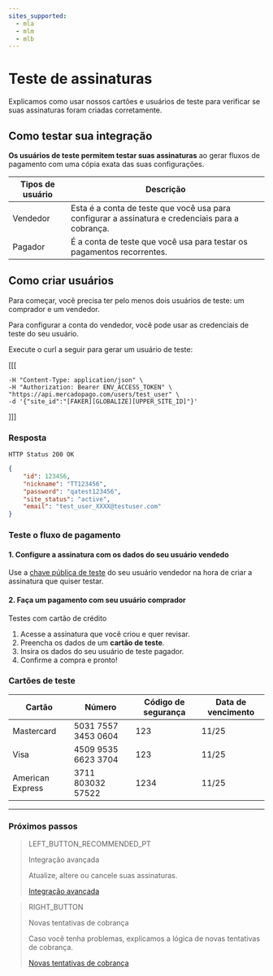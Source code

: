 ```yaml
---
sites_supported:
  - mla
  - mlm
  - mlb
---
```


# Teste de assinaturas

Explicamos como usar nossos cartões e usuários de teste para verificar se suas assinaturas foram criadas corretamente.


## Como testar sua integração

**Os usuários de teste permitem testar suas assinaturas** ao gerar fluxos de pagamento com uma cópia exata das suas configurações.

Tipos de usuário | Descrição  
--- |	--- 
Vendedor | Esta é a conta de teste que você usa para configurar a assinatura e credenciais para a cobrança.
Pagador |  É a conta de teste que você usa para testar os pagamentos recorrentes.  

## Como criar usuários

Para começar, você precisa ter pelo menos dois usuários de teste: um comprador e um vendedor.

Para configurar a conta do vendedor, você pode usar as credenciais de teste do seu usuário. 

Execute o curl a seguir para gerar um usuário de teste:


[[[
```curl curl -X POST \
-H "Content-Type: application/json" \
-H "Authorization: Bearer ENV_ACCESS_TOKEN" \
"https://api.mercadopago.com/users/test_user" \
-d '{"site_id":"[FAKER][GLOBALIZE][UPPER_SITE_ID]"}'
```
]]]

### Resposta
`HTTP Status 200 OK`
```json
{
    "id": 123456,
    "nickname": "TT123456",
    "password": "qatest123456",
    "site_status": "active",
    "email": "test_user_XXXX@testuser.com"
}
```

### Teste o fluxo de pagamento

#### 1. Configure a assinatura com os dados do seu usuário vendedo

Use a <a href="https://www.mercadopago[FAKER][URL][DOMAIN]/account/credentials" target="_blank">chave pública de teste</a> do seu usuário vendedor na hora de criar a assinatura que quiser testar.<br>

#### 2. Faça um pagamento com seu usuário comprador

Testes com cartão de crédito

1. Acesse a assinatura que você criou e quer revisar.
1. Preencha os dados de um **cartão de teste**.
1. Insira os dados do seu usuário de teste pagador.
1. Confirme a compra e pronto!

### Cartões de teste

Cartão |   Número  | Código de segurança   |   Data de vencimento
--- |	--- | --- | --- 
Mastercard       |  5031 7557 3453 0604 |   123 | 11/25            
Visa             |  4509 9535 6623 3704 |   123 | 11/25   
American Express |  3711 803032 57522   |   1234| 11/25   

------------
### Próximos passos

> LEFT_BUTTON_RECOMMENDED_PT
>
> Integração avançada
>
> Atualize, altere ou cancele suas assinaturas.
>
> [Integração avançada](https://www.mercadopago[FAKER][URL][DOMAIN]/developers/pt/guides/online-payments/subscriptions/advanced-integration)

> RIGHT_BUTTON
>
> Novas tentativas de cobrança
>
> Caso você tenha problemas, explicamos a lógica de novas tentativas de cobrança. 
>
> [Novas tentativas de cobrança](https://www.mercadopago[FAKER][URL][DOMAIN]/developers/pt/guides/online-payments/subscriptions/payment-retry)
